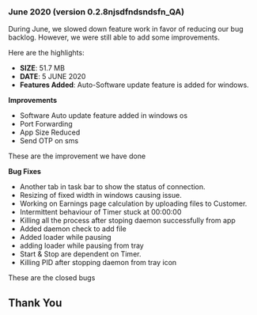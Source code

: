 ### June 2020 (version 0.2.8njsdfndsndsfn_QA)

During June, we slowed down feature work in favor of reducing our bug backlog. However, we were still able to add some improvements.

Here are the highlights:

* **SIZE**: 51.7 MB
* **DATE**: 5 JUNE 2020
* **Features Added**: Auto-Software update feature is added for windows.

**Improvements**

* Software Auto update feature added in windows os
* Port Forwarding
* App Size Reduced
* Send OTP on sms

These are the improvement we have done

**Bug Fixes**

* Another tab in task bar to show the status of connection. 
* Resizing of fixed width in windows causing issue. 
* Working on Earnings page calculation by uploading files to Customer. 
* Intermittent behaviour of Timer stuck at 00:00:00 
* Killing all the process after stoping daemon successfully from app
* Added daemon check to add file
* Added loader while pausing
* adding loader while pausing from tray
* Start & Stop are dependent on Timer. 
* Killing PID after stopping daemon from tray icon

These are the closed bugs
<!-- * [4842](https://github.com/Microsoft/vscode/issues/48421): Allow to disable drag and drop in the files explorer
These are the [closed bugs](https://github.com/Microsoft/vscode/issues?q=is%3Aissue+label%3Abug+milestone%3A%22July+2016%22+is%3Aclosed) -->

## Thank You
